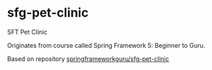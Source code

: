 # sfg-pet-clinic
SFT Pet Clinic

Originates from  course called Spring Framework 5: Beginner to Guru.

Based on repository [springframeworkguru/sfg-pet-clinic](https://github.com/springframeworkguru/sfg-pet-clinic)